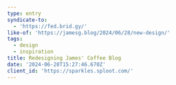 ```yaml
---
type: entry
syndicate-to:
  - 'https://fed.brid.gy/'
like-of: 'https://jamesg.blog/2024/06/28/new-design/'
tags:
  - design
  - inspiration
title: Redesigning James' Coffee Blog
date: '2024-06-28T15:27:46.670Z'
client_id: 'https://sparkles.sploot.com/'
---
```


